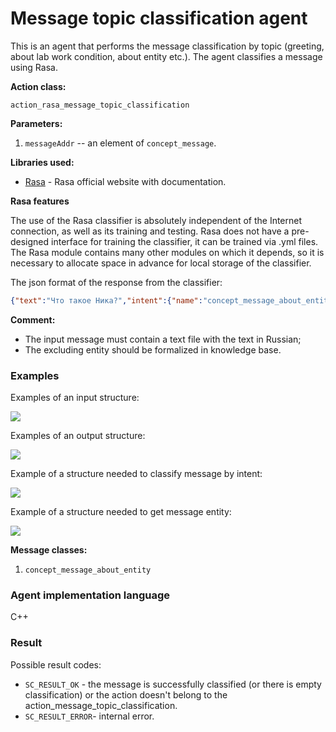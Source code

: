 # Message topic classification agent

This is an agent that performs the message classification by topic (greeting, about lab work condition, about entity etc.).
The agent classifies a message using Rasa.

**Action class:**

`action_rasa_message_topic_classification`

**Parameters:**

1. `messageAddr` -- an element of `concept_message`.

**Libraries used:**

* [Rasa](https://rasa.com/) - Rasa official website with documentation.

**Rasa features**

The use of the Rasa classifier is absolutely independent of the Internet connection, as well as its training and testing. Rasa does not have a pre-designed interface for training the classifier, it can be trained via .yml files. The Rasa module contains many other modules on which it depends, so it is necessary to allocate space in advance for local storage of the classifier.  

The json format of the response from the classifier:

```json
{"text":"Что такое Ника?","intent":{"name":"concept_message_about_entity","confidence":1.0},"entities":[{"entity":"entity","start":10,"end":14,"confidence_entity":0.9997850060462952,"value":"Ника","extractor":"DIETClassifier"}],"text_tokens":[[0,3],[4,9],[10,14]],"intent_ranking":[{"name":"ask_definition","confidence":1.0},{"name":"goodbye","confidence":2.69290423293711e-10},{"name":"greet","confidence":1.639179937618085e-11}]}
```

**Comment:**

* The input message must contain a text file with the text in Russian;
* The excluding entity should be formalized in knowledge base.

### Examples

Examples of an input structure:

<img src="../images/rasaMessageTopicClassificationAgentInput.png"></img>

Examples of an output structure:

<img src="../images/rasaMessageTopicClassificationAgentOutput.png"></img>

Example of a structure needed to classify message by intent:

<img src="../images/rasaMessageTopicClassificationAgentIntentFormalization.png"></img>

Example of a structure needed to get message entity:

<img src="../images/rasaMessageTopicClassificationAgentEntityFormalization.png"></img>

**Message classes:**

1. `concept_message_about_entity`

### Agent implementation language
C++

### Result

Possible result codes:

* `SC_RESULT_OK` - the message is successfully classified (or there is empty classification) or the action doesn't belong to the action_message_topic_classification.
* `SC_RESULT_ERROR`- internal error.
